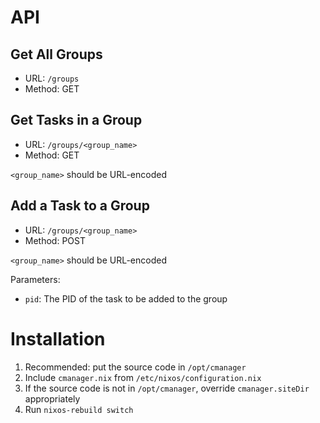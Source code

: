 # API


## Get All Groups

  - URL: `/groups`
  - Method: GET


## Get Tasks in a Group

  - URL: `/groups/<group_name>`
  - Method: GET

`<group_name>` should be URL-encoded


## Add a Task to a Group

  - URL: `/groups/<group_name>`
  - Method: POST

`<group_name>` should be URL-encoded

Parameters:

  - `pid`: The PID of the task to be added to the group


# Installation

 1. Recommended: put the source code in `/opt/cmanager`
 2. Include `cmanager.nix` from `/etc/nixos/configuration.nix`
 3. If the source code is not in `/opt/cmanager`, override `cmanager.siteDir`
    appropriately
 4. Run `nixos-rebuild switch`
